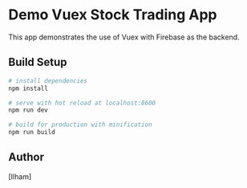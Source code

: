# Demo Vuex Stock Trading App

This app demonstrates the use of Vuex with Firebase as the backend.

## Build Setup

``` bash
# install dependencies
npm install

# serve with hot reload at localhost:8600
npm run dev

# build for production with minification
npm run build
```

## Author
[Ilham]
